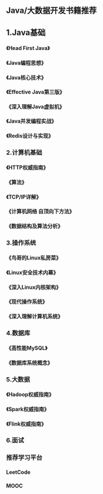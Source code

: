 ## Java/大数据开发书籍推荐



## 1.Java基础

#### 《Head First Java》

#### 《Java编程思想》

#### 《Java核心技术》

#### 《Effective Java第三版》

#### 《深入理解Java虚拟机》

#### 《Java并发编程实战》

#### 《Redis设计与实现》



### 2.计算机基础

#### 《HTTP权威指南》

#### 《算法》

#### 《TCP/IP详解》

#### 《计算机网络 自顶向下方法》

#### 《数据结构及算法分析》



### 3.操作系统

#### 《鸟哥的Linux私房菜》

#### 《Linux安全技术内幕》

#### 《深入Linux内核架构》

#### 《现代操作系统》

#### 《深入理解计算机系统》



### 4.数据库

#### 《高性能MySQL》

#### 《数据库系统概念》



### 5.大数据
#### 《Hadoop权威指南》
#### 《Spark权威指南》
#### 《Flink权威指南》


### 6.面试



### 推荐学习平台

#### LeetCode

#### MOOC



